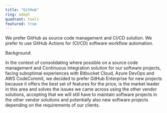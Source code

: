 ```yaml
---
title: "GitHub"
ring: adopt
quadrant: tools
featured: true
---
```


We prefer GitHub as source code management and CI/CD solution. We prefer to use GitHub Actions for (CI/CD) software workflow automation.

Background:

In the context of consolidating where possible on a source code management and Continuous
Integration solution for our software projects, facing suboptimal experiences with Bitbucket Cloud,
Azure DevOps and AWS CodeCommit, we decided to prefer GitHub Enterprise for new projects because it
offers the best set of features for the price, is the market leader in this area and solves the
issues we came across using the other vendor solutions, accepting that we will still have to
maintain software projects in the other vendor solutions and potentially also new software projects
depending on the requirements of our clients.
